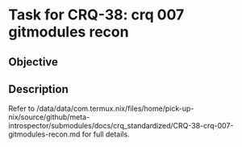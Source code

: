 # Task for CRQ-38: crq 007 gitmodules recon

## Objective


## Description


Refer to /data/data/com.termux.nix/files/home/pick-up-nix/source/github/meta-introspector/submodules/docs/crq_standardized/CRQ-38-crq-007-gitmodules-recon.md for full details.

